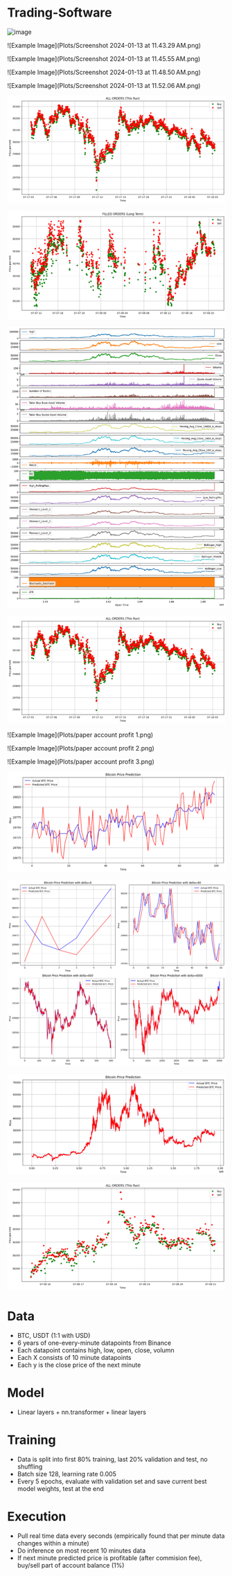 # Trading-Software
<img width="1298" alt="image" src="https://github.com/FaridSoroush/Trading-Software/assets/45682607/b11a8aa1-d32c-472a-929a-fbe583a44b83">

![Example Image](Plots/Screenshot 2024-01-13 at 11.43.29 AM.png)

![Example Image](Plots/Screenshot 2024-01-13 at 11.45.55 AM.png)

![Example Image](Plots/Screenshot 2024-01-13 at 11.48.50 AM.png)

![Example Image](Plots/Screenshot 2024-01-13 at 11.52.06 AM.png)

![Example Image](Plots/all_orders_last_run.png)

![Example Image](Plots/filled_orders_short_term.png)

![Example Image](Plots/indicators.png)

![Example Image](Plots/order_history.png)

![Example Image](Plots/paper account profit 1.png)

![Example Image](Plots/paper account profit 2.png)

![Example Image](Plots/paper account profit 3.png)

![Example Image](Plots/prediction_local.png)

![Example Image](Plots/prediction_local_and_long_term.png)

![Example Image](Plots/prediction_long_term.png)

![Example Image](Plots/short_term_orders.png)


# Data
 - BTC, USDT (1:1 with USD)
 - 6 years of one-every-minute datapoints from Binance
 - Each datapoint contains high, low, open, close, volumn
 - Each X consists of 10 minute datapoints
 - Each y is the close price of the next minute

# Model
- Linear layers + nn.transformer + linear layers

# Training
- Data is split into first 80\% training, last 20\% validation and test, no shuffling
- Batch size 128, learning rate 0.005
- Every 5 epochs, evaluate with validation set and save current best model weights, test at the end
  
# Execution
- Pull real time data every seconds (empirically found that per minute data changes within a minute)
- Do inference on most recent 10 minutes data
- If next minute predicted price is profitable (after commision fee), buy/sell part of account balance (1\%)
